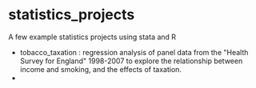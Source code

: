 # statistics_projects
A few example statistics projects using stata and R

  * tobacco_taxation : regression analysis of panel data from the "Health Survey for England" 1998-2007 to explore the relationship
	between income and smoking, and the effects of taxation.
  * 
